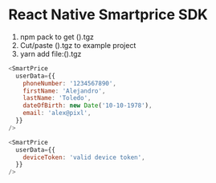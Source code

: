 # React Native Smartprice SDK

1. npm pack to get ().tgz
2. Cut/paste ().tgz to example project
3. yarn add file:().tgz

```js
<SmartPrice
  userData={{
    phoneNumber: '1234567890',
    firstName: 'Alejandro',
    lastName: 'Toledo',
    dateOfBirth: new Date('10-10-1978'),
    email: 'alex@pixl',
  }}
/>
```

```js
<SmartPrice
  userData={{
    deviceToken: 'valid device token',
  }}
/>
```

